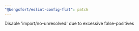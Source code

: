 ```yaml
---
"@bengsfort/eslint-config-flat": patch
---
```


Disable 'import/no-unresolved' due to excessive false-positives
